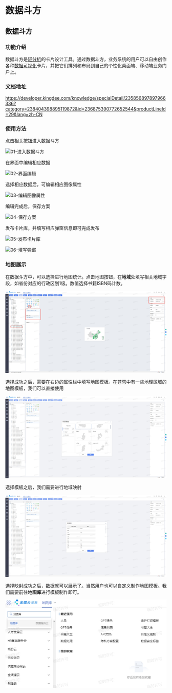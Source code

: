 # 数据斗方

## 数据斗方

### 功能介绍

数据斗方是[轻分析](https://www.kingdee.com/products/cosmic_data_service.html?utm_source=shequ)的卡片设计工具。通过数据斗方，业务系统的用户可以自由创作各种[数据可视化](https://www.kingdee.com/products/cosmic_data_service.html?utm_source=shequ)卡片，并把它们排列和布局到自己的个性化桌面端、移动端业务门户上。

### 文档地址

https://developer.kingdee.com/knowledge/specialDetail/235856897897966336?category=238404398895119872&id=236875390772652544&productLineId=29&lang=zh-CN

### 使用方法

点击相关按钮进入数据斗方

![01-进入数据斗方](E:/项目管理文件夹/其他/金蝶活动相关/苍穹课程资料/课程文档/第六章/assets/6.3-assets/01-进入数据斗方.png)

在界面中编辑相应数据

![02-界面编辑](E:/项目管理文件夹/其他/金蝶活动相关/苍穹课程资料/课程文档/第六章/assets/6.3-assets/02-界面编辑.png)

选择相应数据后，可编辑相应图像属性

![03-编辑图像属性](E:/项目管理文件夹/其他/金蝶活动相关/苍穹课程资料/课程文档/第六章/assets/6.3-assets/03-编辑图像属性.png)

编辑完成后，保存方案

![04-保存方案](E:/项目管理文件夹/其他/金蝶活动相关/苍穹课程资料/课程文档/第六章/assets/6.3-assets/04-保存方案.png)

发布卡片库，并填写相应弹窗信息即可完成发布

![05-发布卡片库](E:/项目管理文件夹/其他/金蝶活动相关/苍穹课程资料/课程文档/第六章/assets/6.3-assets/05-发布卡片库.png)

![06-填写弹窗](E:/项目管理文件夹/其他/金蝶活动相关/苍穹课程资料/课程文档/第六章/assets/6.3-assets/06-填写弹窗.png)

### 地图展示

在数据斗方中，可以选择进行地图统计。点击地图按钮，在**地域**处填写相关地域字段，如省份对应的行政区划1级。数值选择书籍ISBN码计数。

![07-地图统计](.\assets\6.3-assets\07-地图统计.png)

选择成功之后，需要在右边的属性栏中填写地图模板。在苍穹中有一些地理区域的地图模板，我们可以直接使用

![08-地图模板](.\assets\6.3-assets\08-地图模板.png)

选择模板之后，我们需要进行地域映射

![09-地域映射](.\assets\6.3-assets\09-地域映射.png)

选择映射成功之后，数据就可以展示了。当然用户也可以自定义制作地图模板。我们需要前往**地图库**进行模板制作即可。

![010-地图库](.\assets\6.3-assets\010-地图库.png)